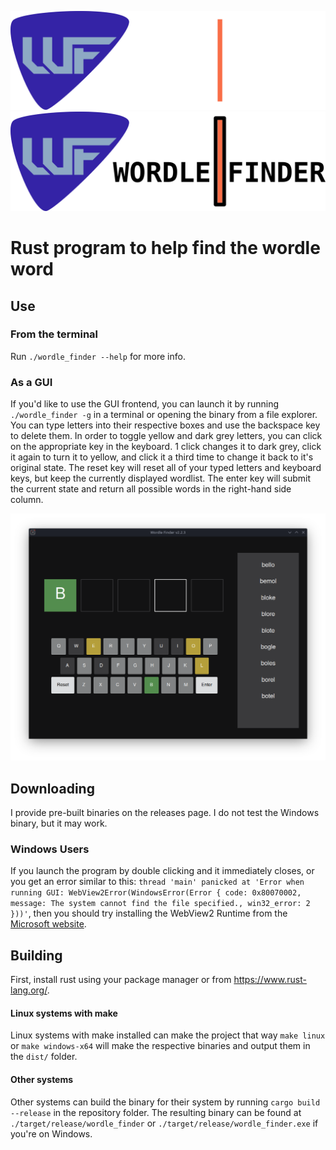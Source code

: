 ![Wordle Finder](img/wordle_finder_logo_dark.png#gh-dark-mode-only)
![Wordle Finder](img/wordle_finder_logo_light.png#gh-light-mode-only)
# Rust program to help find the wordle word

## Use
### From the terminal
Run `./wordle_finder --help` for more info.

### As a GUI
If you'd like to use the GUI frontend, you can launch it by running `./wordle_finder -g` in a terminal or opening the binary from a file explorer. You can type letters into their respective boxes and use the backspace key to delete them. In order to toggle yellow and dark grey letters, you can click on the appropriate key in the keyboard. 1 click changes it to dark grey, click it again to turn it to yellow, and click it a third time to change it back to it's original state. The reset key will reset all of your typed letters and keyboard keys, but keep the currently displayed wordlist. The enter key will submit the current state and return all possible words in the right-hand side column.

![GUI Example](img/main_ui.png)

## Downloading
I provide pre-built binaries on the releases page. I do not test the Windows binary, but it may work.

### Windows Users
If you launch the program by double clicking and it immediately closes, or you get an error similar to this: `thread 'main' panicked at 'Error when running GUI: WebView2Error(WindowsError(Error { code: 0x80070002, message: The system cannot find the file specified., win32_error: 2 }))'`, then you should try installing the WebView2 Runtime from the [Microsoft website](https://developer.microsoft.com/en-us/microsoft-edge/webview2/#download-section).

## Building
First, install rust using your package manager or from https://www.rust-lang.org/.

#### Linux systems with make
Linux systems with make installed can make the project that way `make linux` or `make windows-x64` will make the respective binaries and output them in the `dist/` folder.

#### Other systems
Other systems can build the binary for their system by running `cargo build --release` in the repository folder. The resulting binary can be found at `./target/release/wordle_finder` or `./target/release/wordle_finder.exe` if you're on Windows.
